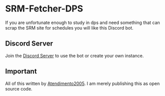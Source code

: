 # SRM-Fetcher-DPS
If you are unfortunate enough to study in dps and need something that can scrap the SRM site for schedules you will like this Discord bot. 

## Discord Server
Join the [Discord Server](https://discord.gg/uBGJg4ptjB) to use the bot or create your own instance.  
## Important
All of this written by [Atendimento2005](https://github.com/Atendimento2005). I am merely publishing this as open source code.
